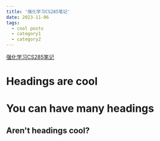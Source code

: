 ```yaml
---
title: '强化学习CS285笔记'
date: 2023-11-06
tags:
  - cool posts
  - category1
  - category2
---
```


[强化学习CS285笔记](https://zhuanlan.zhihu.com/p/665299872)

Headings are cool
======

You can have many headings
======

Aren't headings cool?
------
